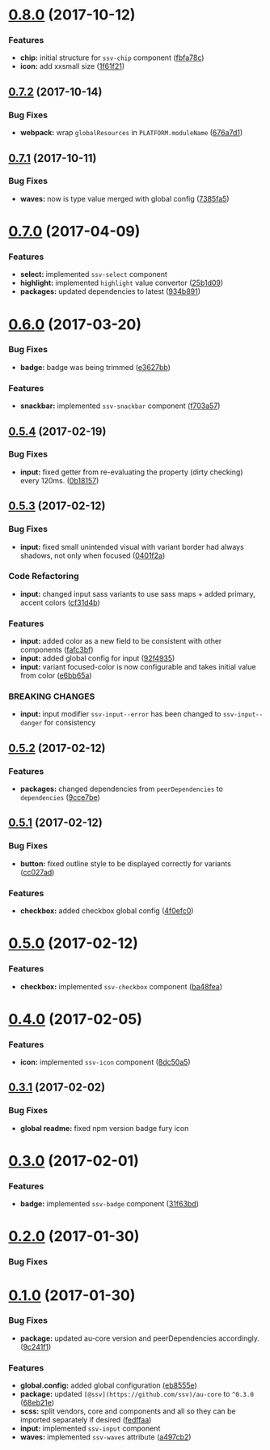 <a name="0.8.0"></a>
# [0.8.0](https://github.com/sketch7/ssv-au-ui/compare/0.7.0...0.8.0) (2017-10-12)


### Features

* **chip:** initial structure for `ssv-chip` component ([fbfa78c](https://github.com/sketch7/ssv-au-ui/commit/fbfa78c))
* **icon:** add xxsmall size ([1f61f21](https://github.com/sketch7/ssv-au-ui/commit/1f61f21))


<a name="0.7.2"></a>
## [0.7.2](https://github.com/sketch7/ssv-au-ui/compare/0.7.0...0.7.2) (2017-10-14)


### Bug Fixes

* **webpack:** wrap `globalResources` in `PLATFORM.moduleName` ([676a7d1](https://github.com/sketch7/ssv-au-ui/commit/676a7d1))



<a name="0.7.1"></a>
## [0.7.1](https://github.com/sketch7/ssv-au-ui/compare/0.7.0...0.7.1) (2017-10-11)


### Bug Fixes

* **waves:** now is type value merged with global config ([7385fa5](https://github.com/sketch7/ssv-au-ui/commit/7385fa5))



<a name="0.7.0"></a>
# [0.7.0](https://github.com/sketch7/ssv-au-ui/compare/0.6.0...v0.7.0) (2017-04-09)


### Features

* **select:** implemented `ssv-select` component
* **highlight:** implemented `highlight` value convertor ([25b1d09](https://github.com/sketch7/ssv-au-ui/commit/25b1d09))
* **packages:** updated dependencies to latest ([934b891](https://github.com/sketch7/ssv-au-ui/commit/934b891))



<a name="0.6.0"></a>
# [0.6.0](https://github.com/sketch7/ssv-au-ui/compare/0.5.4...0.6.0) (2017-03-20)


### Bug Fixes

* **badge:** badge was being trimmed ([e3627bb](https://github.com/sketch7/ssv-au-ui/commit/e3627bb))


### Features

* **snackbar:** implemented `ssv-snackbar` component ([f703a57](https://github.com/sketch7/ssv-au-ui/commit/f703a57))



<a name="0.5.4"></a>
## [0.5.4](https://github.com/sketch7/ssv-au-ui/compare/0.5.3...0.5.4) (2017-02-19)


### Bug Fixes

* **input:** fixed getter from re-evaluating the property (dirty checking) every 120ms. ([0b18157](https://github.com/sketch7/ssv-au-ui/commit/0b18157))



<a name="0.5.3"></a>
## [0.5.3](https://github.com/sketch7/ssv-au-ui/compare/0.5.2...0.5.3) (2017-02-12)


### Bug Fixes

* **input:** fixed small unintended visual with variant border had always shadows, not only when focused ([0401f2a](https://github.com/sketch7/ssv-au-ui/commit/0401f2a))


### Code Refactoring

* **input:** changed input sass variants to use sass maps + added primary, accent colors ([cf31d4b](https://github.com/sketch7/ssv-au-ui/commit/cf31d4b))


### Features

* **input:** added color as a new field to be consistent with other components ([fafc3bf](https://github.com/sketch7/ssv-au-ui/commit/fafc3bf))
* **input:** added global config for input ([92f4935](https://github.com/sketch7/ssv-au-ui/commit/92f4935))
* **input:** variant focused-color is now configurable and takes initial value from color ([e6bb65a](https://github.com/sketch7/ssv-au-ui/commit/e6bb65a))


### BREAKING CHANGES

* **input:** input modifier `ssv-input--error` has been changed to `ssv-input--danger` for consistency



<a name="0.5.2"></a>
## [0.5.2](https://github.com/sketch7/ssv-au-ui/compare/0.5.1...0.5.2) (2017-02-12)


### Features

* **packages:** changed dependencies from `peerDependencies` to `dependencies` ([9cce7be](https://github.com/sketch7/ssv-au-ui/commit/9cce7be))



<a name="0.5.1"></a>
## [0.5.1](https://github.com/sketch7/ssv-au-ui/compare/0.5.0...0.5.1) (2017-02-12)


### Bug Fixes

* **button:** fixed outline style to be displayed correctly for variants ([cc027ad](https://github.com/sketch7/ssv-au-ui/commit/cc027ad))


### Features

* **checkbox:** added checkbox global config ([4f0efc0](https://github.com/sketch7/ssv-au-ui/commit/4f0efc0))



<a name="0.5.0"></a>
# [0.5.0](https://github.com/sketch7/ssv-au-ui/compare/0.4.0...0.5.0) (2017-02-12)


### Features

* **checkbox:** implemented `ssv-checkbox` component ([ba48fea](https://github.com/sketch7/ssv-au-ui/commit/ba48fea))



<a name="0.4.0"></a>
# [0.4.0](https://github.com/sketch7/ssv-au-ui/compare/0.3.1...0.4.0) (2017-02-05)


### Features

* **icon:** implemented `ssv-icon` component ([8dc50a5](https://github.com/sketch7/ssv-au-ui/commit/8dc50a5))



<a name="0.3.1"></a>
## [0.3.1](https://github.com/sketch7/ssv-au-ui/compare/0.3.0...0.3.1) (2017-02-02)

### Bug Fixes

* **global readme:** fixed npm version badge fury icon

<a name="0.3.0"></a>
# [0.3.0](https://github.com/sketch7/ssv-au-ui/compare/0.2.0...0.3.0) (2017-02-01)


### Features

* **badge:** implemented `ssv-badge` component ([31f63bd](https://github.com/sketch7/ssv-au-ui/commit/31f63bd))


<a name="0.2.0"></a>
# [0.2.0](https://github.com/sketch7/ssv-au-ui/compare/0.1.0...0.2.0) (2017-01-30)

### Bug Fixes

<a name="0.1.0"></a>
# [0.1.0](https://github.com/sketch7/ssv-au-ui/compare/c1887ba...0.1.0) (2017-01-30)


### Bug Fixes

* **package:** updated au-core version and peerDependencies accordingly. ([9c241f1](https://github.com/sketch7/ssv-au-ui/commit/9c241f1))


### Features

* **global.config:** added global configuration ([eb8555e](https://github.com/sketch7/ssv-au-ui/commit/eb8555e))
* **package:** updated `[@ssv](https://github.com/ssv)/au-core` to `^0.3.0` ([68eb21e](https://github.com/sketch7/ssv-au-ui/commit/68eb21e))
* **scss:** split vendors, core and components and all so they can be imported separately if desired ([fedffaa](https://github.com/sketch7/ssv-au-ui/commit/fedffaa))
* **input:** implemented `ssv-input` component
* **waves:** implemented `ssv-waves` attribute ([a497cb2](https://github.com/sketch7/ssv-au-ui/commit/a497cb2))
